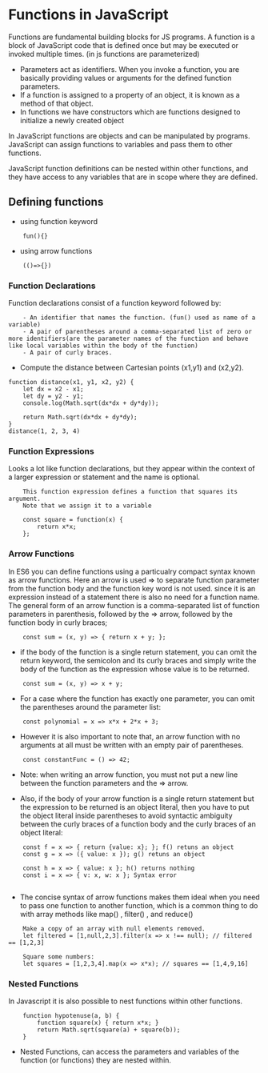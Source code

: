 # Functions in JavaScript
Functions are fundamental building blocks for JS programs.
A function is a block of JavaScript code that is defined once but may be executed or invoked multiple times. (in js functions are parameterized)

- Parameters act as identifiers. When you invoke a function, you are basically providing values or arguments for the defined function parameters.
- If a function is assigned to a property of an object, it is known as a method of that object.
- In functions we have constructors which are functions designed to initialize a newly created object

In JavaScript functions are objects and can be manipulated by programs. JavaScript can assign functions to variables and pass them to other functions.

JavaScript function definitions can be nested within other functions, and they have
access to any variables that are in scope where they are defined.

## Defining functions
- using function keyword
```
    fun(){}
```
- using arrow functions
```
    (()=>{})
```
### Function Declarations
Function declarations consist of a function keyword followed by:
```
    - An identifier that names the function. (fun() used as name of a variable)
    - A pair of parentheses around a comma-separated list of zero or more identifiers(are the parameter names of the function and behave like local variables within the body of the function)
    - A pair of curly braces.

```

- Compute the distance between Cartesian points (x1,y1) and (x2,y2).

```
function distance(x1, y1, x2, y2) {
    let dx = x2 - x1;
    let dy = y2 - y1;
    console.log(Math.sqrt(dx*dx + dy*dy));

    return Math.sqrt(dx*dx + dy*dy);
}
distance(1, 2, 3, 4)
```
### Function Expressions
Looks a lot like function declarations, but they appear within the context of a larger expression or statement and the name is optional.
```
    This function expression defines a function that squares its argument.
    Note that we assign it to a variable

    const square = function(x) {
        return x*x;
    };

```
### Arrow Functions
In ES6 you can define functions using a particualry compact syntax known as arrow functions. Here an arrow is used => to separate function parameter from the function body and the function key word is not used. since it is an expression instead of a statement there is also no need for a function name.
The general form of an arrow function is a comma-separated list of function parameters in parenthesis, followed by the => arrow, followed by the function body in curly braces;
```
    const sum = (x, y) => { return x + y; };
```

- if the body of the function is a single return statement, you can omit the return keyword, the semicolon and its curly braces and simply write the body of the function as the expression whose value is to be returned.

```
    const sum = (x, y) => x + y;
```

- For a case where the function has exactly one parameter, you can omit the parentheses around the parameter list:

```
    const polynomial = x => x*x + 2*x + 3;
```

- However it is also important to note that, an arrow function with no arguments at all must be written with an empty pair of parentheses.

```
    const constantFunc = () => 42;
```

- Note: when writing an arrow function, you must not put a new line between the
function parameters and the => arrow.

- Also, if the body of your arrow function is a single return statement but the expression to be returned is an object literal, then you have to put the object literal inside parentheses to avoid syntactic ambiguity between the curly braces of a function body and the curly braces of an object literal:

``` correct use
    const f = x => { return {value: x}; }; f() retuns an object
    const g = x => ({ value: x }); g() retuns an object

```

``` incorrect use
    const h = x => { value: x }; h() returns nothing
    const i = x => { v: x, w: x }; Syntax error


```

- The concise syntax of arrow functions makes them ideal when you need to pass one function to another function, which is a common thing to do with array methods like map() , filter() , and reduce()

```
    Make a copy of an array with null elements removed.
    let filtered = [1,null,2,3].filter(x => x !== null); // filtered == [1,2,3]

    Square some numbers:
    let squares = [1,2,3,4].map(x => x*x); // squares == [1,4,9,16]
```
### Nested Functions
In Javascript it is also possible to nest functions within other functions.

```
    function hypotenuse(a, b) {
        function square(x) { return x*x; }
        return Math.sqrt(square(a) + square(b));
    }

```

- Nested Functions, can access the parameters and variables of the function (or functions) they are nested within.
